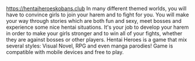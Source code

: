 https://hentaiheroeskobans.club
In many different themed worlds, you will have to convince girls to join your harem and to fight for you. You will make your way through stories which are both fun and sexy, meet bosses and experience some nice hentai situations. It's your job to develop your harem in order to make your girls stronger and to win all of your fights, whether they are against bosses or other players. Hentai Heroes is a game that mix several styles: Visual Novel, RPG and even manga parodies! Game is compatible with mobile devices and free to play.
